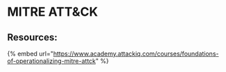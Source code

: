 # MITRE ATT\&CK







## Resources:

{% embed url="https://www.academy.attackiq.com/courses/foundations-of-operationalizing-mitre-attck" %}






